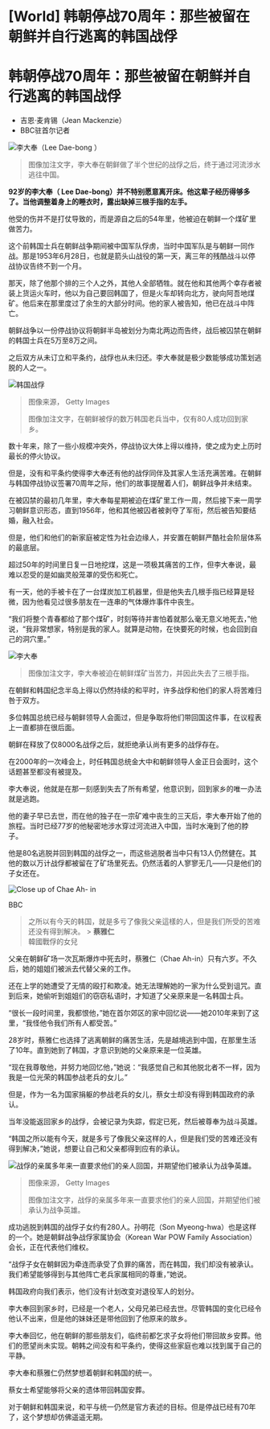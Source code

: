 # [World] 韩朝停战70周年：那些被留在朝鲜并自行逃离的韩国战俘

#  韩朝停战70周年：那些被留在朝鲜并自行逃离的韩国战俘

  * 吉恩·麦肯锡（Jean Mackenzie） 
  * BBC驻首尔记者 


![李大奉（Lee Dae-bong ）](_130521760_bbc_leedae-bong2.jpg)

> 图像加注文字，李大奉在朝鲜做了半个世纪的战俘之后，终于通过河流涉水逃往中国。

**92岁的李大奉（ Lee Dae-bong）并不特别愿意离开床。他这辈子经历得够多了。当他调整着身上的睡衣时，露出缺掉三根手指的左手。**

他受的伤并不是打仗导致的，而是源自之后的54年里，他被迫在朝鲜一个煤矿里做苦力。

这个前韩国士兵在朝鲜战争期间被中国军队俘虏，当时中国军队是与朝鲜一同作战。那是1953年6月28日，也就是箭头山战役的第一天，离三年的残酷战斗以停战协议告终不到一个月。

那天，除了他那个排的三个人之外，其他人全部牺牲。就在他和其他两个幸存者被装上货运火车时，他以为自己要回韩国了，但是火车却转向北方，驶向阿吾地煤矿。他后来在那里度过了余生的大部分时间。他的家人被告知，他已在战斗中阵亡。

朝鲜战争以一份停战协议将朝鲜半岛被划分为南北两边而告终，战后被囚禁在朝鲜的韩国士兵在5万至8万之间。

之后双方从未订立和平条约，战俘也从未归还。李大奉就是极少数能够成功策划逃脱的人之一。

![韩国战俘](_130521754_gettyimages-sk_pows.jpg)

> 图像来源，  Getty Images
>
> 图像加注文字，在朝鲜被俘的数万韩国老兵当中，仅有80人成功回到家乡。

数十年来，除了一些小规模冲突外，停战协议大体上得以维持，使之成为史上历时最长的停火协议。

但是，没有和平条约使得李大奉还有他的战俘同伴及其家人生活充满苦难。在朝鲜与韩国停战协议签署70周年之际，他们的故事提醒着人们，朝鲜战争并未结束。

在被囚禁的最初几年里，李大奉每星期被迫在煤矿里工作一周，然后接下来一周学习朝鲜意识形态，直到1956年，他和其他被囚者被剥夺了军衔，然后被告知要结婚，融入社会。

但是，他们和他们的新家庭被定性为社会边缘人，并安置在朝鲜严酷社会阶层体系的最底层。

超过50年的时间里日复一日地挖煤，这是一项极其痛苦的工作，但李大奉说，最难以忍受的是如幽灵般笼罩的受伤和死亡。

有一天，他的手被卡在了一台煤炭加工机器里，但是他失去几根手指已经算是轻微，因为他看见过很多朋友在一连串的气体爆炸事件中丧生。

“我们将整个青春都给了那个煤矿，时刻等待并害怕着就那么毫无意义地死去，”他说，“我非常想家，特别是我的家人。就算是动物，在快要死的时候，也会回到自己的洞穴里。”

![李大奉](_130521758_bbc_leedae-bong1.jpg)

> 图像加注文字，李大奉被迫在朝鲜煤矿当苦力，并因此失去了三根手指。

在朝鲜和韩国纪念半岛上得以仍然持续的和平时，许多战俘和他们的家人将苦难归咎于双方。

多位韩国总统已经与朝鲜领导人会面过，但是争取将他们带回国这件事，在议程表上一直都排在很后面。

朝鲜在释放了仅8000名战俘之后，就拒绝承认尚有更多的战俘存在。

在2000年的一次峰会上，时任韩国总统金大中和朝鲜领导人金正日会面时，这个话题甚至都没有被提及。

李大奉说，他就是在那一刻感到失去了所有希望，他意识到，回到家乡的唯一办法就是逃跑。

他的妻子早已去世，而在他的独子在一宗矿难中丧生的三天后，李大奉开始了他的旅程。当时已经77岁的他秘密地涉水穿过河流进入中国，当时水淹到了他的脖子。

他是80名逃脱并回到韩国的战俘之一，而这些逃脱者当中只有13人仍然健在。其他的数以万计战俘都被留在了矿场里死去。仍然活着的人寥寥无几——只是他们的子女还在。

![Close up of Chae Ah- in](https://c.files.bbci.co.uk/assets/92ca80b3-eb97-434e-9e53-6ab722d79d99)

BBC

> 之所以有今天的韩国，就是多亏了像我父亲這樣的人，但是我们所受的苦难还没有得到解决。 >
> **蔡雅仁**  
>  韓國戰俘的女兒

父亲在朝鲜矿场一次瓦斯爆炸中死去时，蔡雅仁（Chae Ah-in）只有六岁。不久后，她的姐姐们被派去代替父亲的工作。

还在上学的她遭受了无情的殴打和欺凌。她无法理解她的一家为什么受到诅咒。直到后来，她偷听到姐姐们的窃窃私语时，才知道了父亲原来是一名韩国士兵。

“很长一段时间里，我都恨他，”她在首尔郊区的家中回忆说——她2010年来到了这里，“我怪他令我们所有人都受苦。”

28岁时，蔡雅仁也选择了逃离朝鲜的痛苦生活，先是越境逃到中国，在那里生活了10年。直到她到了韩国，才意识到她的父亲原来是一位英雄。

“现在我尊敬他，并努力地回忆他，”她说：“我感觉自己和其他脱北者不一样，因为我是一位光荣的韩国参战老兵的女儿。”

但是，作为一名为国家捐躯的参战老兵的女儿，蔡女士却没有得到韩国政府的承认。

当年没能返回家乡的战俘，会被记录为失踪，假定已死，然后被尊奉为战斗英雄。

“韩国之所以能有今天，就是多亏了像我父亲这样的人，但是我们受的苦难还没有得到解决，”她说，想要让自己和父亲都得到应有的承认。

![战俘的亲属多年来一直要求他们的亲人回国，并期望他们被承认为战争英雄。](_130523598_gettyimages-53135948.jpg)

> 图像来源，  Getty Images
>
> 图像加注文字，战俘的亲属多年来一直要求他们的亲人回国，并期望他们被承认为战争英雄。

成功逃脱到韩国的战俘子女约有280人。孙明花（Son Myeong-hwa）也是这样的一个。她是朝鲜战争战俘家属协会（Korean War POW Family Association）会长，正在代表他们维权。

“战俘子女在朝鲜因为牵连而承受了负罪的痛苦，而在韩国，我们却没有被承认。我们希望能够得到与其他阵亡老兵家属相同的尊重，”她说。

韩国政府向我们表示，他们没有计划改变对退役军人的划分。

李大奉回到家乡时，已经是一个老人，父母兄弟已经去世。尽管韩国的变化已经令他认不出来，但是他的妹妹还是带他回到了他原来的故乡。

李大奉回忆，他在朝鲜的那些朋友们，临终前都乞求子女将他们带回故乡安葬。他们的愿望尚未实现。朝韩之间没有和平条约，使得这些家庭也难以找到属于自己的平静。

李大奉和蔡雅仁仍然梦想着朝鲜和韩国的统一。

蔡女士希望能够将父亲的遗体带回韩国安葬。

对于朝鲜和韩国来说，和平与统一仍然是官方表述的目标。但是停战已经有70年了，这个梦想却仿佛遥遥无期。


